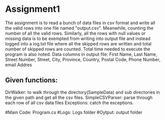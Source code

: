 # Assignment1
The assignment is to read a bunch of data files in csv format and write all the valid rows into one file named "output.csv". Meanwhile, counting the number of all the valid rows.
Similarly, all the rows with null values or missing data is to be exempted from writing into output file and instead logged into a log.txt file where all the skipped rows are written and total number of skipped rows are counted.
Total time needed to execute the program is also noted.
Data columns in output file: First Name, Last Name, Street Number, Street, City, Province, Country, Postal Code, Phone Number, email Addres

## Given functions:
DirWalker: to walk through the directory(SampleData) and sub directories in the given path and get all the csv files.
SimpleCSVParser: parse through each row of all csv data files
Exceptions:  catch the exceptions.


#Main Code: Program.cs
#Logs: Logs folder
#Oytput: output folder
